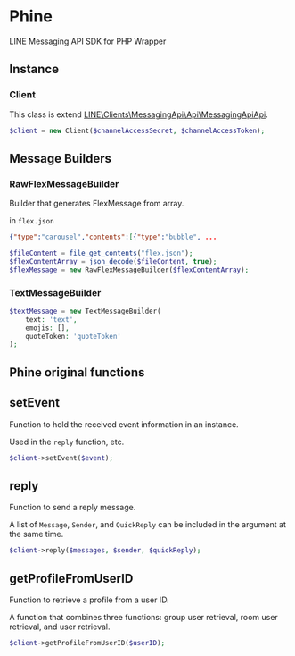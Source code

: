 # Phine

LINE Messaging API SDK for PHP Wrapper

## Instance

### Client

This class is extend [LINE\Clients\MessagingApi\Api\MessagingApiApi](https://github.com/line/line-bot-sdk-php/blob/master/src/clients/messaging-api/lib/Api/MessagingApiApi.php).

```php
$client = new Client($channelAccessSecret, $channelAccessToken);
```

## Message Builders

### RawFlexMessageBuilder

Builder that generates FlexMessage from array.

in `flex.json`

```json
{"type":"carousel","contents":[{"type":"bubble", ...
```

```php
$fileContent = file_get_contents("flex.json");
$flexContentArray = json_decode($fileContent, true);
$flexMessage = new RawFlexMessageBuilder($flexContentArray);
```

### TextMessageBuilder

```php
$textMessage = new TextMessageBuilder(
    text: 'text',
    emojis: [],
    quoteToken: 'quoteToken'
);
```

## Phine original functions

## setEvent

Function to hold the received event information in an instance.

Used in the `reply` function, etc.

```php
$client->setEvent($event);
```

## reply

Function to send a reply message.

A list of `Message`, `Sender`, and `QuickReply` can be included in the argument at the same time.

```php
$client->reply($messages, $sender, $quickReply);
```

## getProfileFromUserID

Function to retrieve a profile from a user ID.

A function that combines three functions: group user retrieval, room user retrieval, and user retrieval.

```php
$client->getProfileFromUserID($userID);
```
